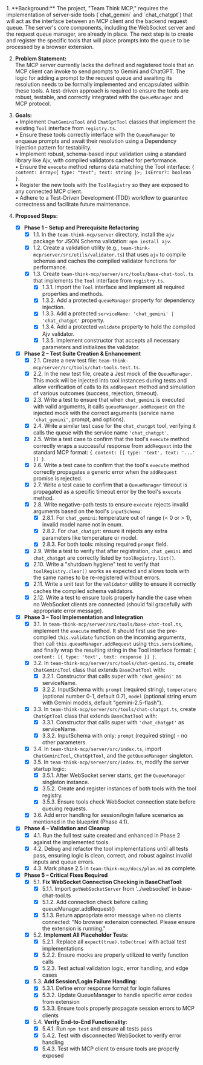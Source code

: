 <PLAN version="1.4">
<!-- Key corrections from review:
  - ChatGPT only accepts 'prompt', no temperature/model/system instructions
  - Gemini accepts prompt, temperature (0-1), and model selection
  - Tools must implement existing Tool interface from registry.ts
  - Execute method must return { content: Array<{type: "text", text: string}>, isError?: boolean }
  - Service names are 'chat_gemini' and 'chat_chatgpt'
-->
<!-- Post-implementation review findings:
  - ✅ Validator utility is production-ready with excellent caching
  - ✅ Tool architecture correctly implements Tool interface
  - ✅ Schemas are correct (ChatGPT minimal, Gemini with options)
  - ❌ WebSocket connection checking is missing in BaseChatTool
  - ❌ All tests are placeholders with expect(true).toBe(true)
  - ❌ Session/login failure handling not implemented
-->
1. **Background:**  
   The project, "Team Think MCP," requires the implementation of server-side tools (`chat_gemini` and `chat_chatgpt`) that will act as the interface between an MCP client and the backend request queue. The server's core components, including the WebSocket server and the request queue manager, are already in place. The next step is to create and register the specific tools that will place prompts into the queue to be processed by a browser extension.

2. **Problem Statement:**  
   The MCP server currently lacks the defined and registered tools that an MCP client can invoke to send prompts to Gemini and ChatGPT. The logic for adding a prompt to the request queue and awaiting its resolution needs to be formally implemented and encapsulated within these tools. A test-driven approach is required to ensure the tools are robust, testable, and correctly integrated with the `QueueManager` and MCP protocol.

3. **Goals:**  
   • Implement `ChatGeminiTool` and `ChatGptTool` classes that implement the existing `Tool` interface from `registry.ts`.  
   • Ensure these tools correctly interface with the `QueueManager` to enqueue prompts and await their resolution using a Dependency Injection pattern for testability.  
   • Implement robust, schema-based input validation using a standard library like Ajv, with compiled validators cached for performance.  
   • Ensure the `execute` method returns data matching the Tool interface: `{ content: Array<{ type: "text"; text: string }>; isError?: boolean }`.  
   • Register the new tools with the `ToolRegistry` so they are exposed to any connected MCP client.  
   • Adhere to a Test-Driven Development (TDD) workflow to guarantee correctness and facilitate future maintenance.

4. **Proposed Steps:**  
   - [X] **Phase 1 – Setup and Prerequisite Refactoring**  
     - [X] 1.1. In the `team-think-mcp/server` directory, install the `ajv` package for JSON Schema validation: `npm install ajv`.  
     - [X] 1.2. Create a validation utility (e.g., `team-think-mcp/server/src/utils/validator.ts`) that uses `ajv` to compile schemas and caches the compiled validator functions for performance.  
     - [X] 1.3. Create `team-think-mcp/server/src/tools/base-chat-tool.ts` that implements the `Tool` interface from `registry.ts`.
         - [X] 1.3.1. Import the `Tool` interface and implement all required properties and methods.
         - [X] 1.3.2. Add a protected `queueManager` property for dependency injection.
         - [X] 1.3.3. Add a protected `serviceName: 'chat_gemini' | 'chat_chatgpt'` property.
         - [X] 1.3.4. Add a protected `validate` property to hold the compiled Ajv validator.
         - [X] 1.3.5. Implement constructor that accepts all necessary parameters and initializes the validator.

   - [X] **Phase 2 – Test Suite Creation & Enhancement**  
     - [X] 2.1. Create a new test file: `team-think-mcp/server/src/tools/chat-tools.test.ts`.  
     - [X] 2.2. In the new test file, create a Jest mock of the `QueueManager`. This mock will be injected into tool instances during tests and allow verification of calls to its `addRequest` method and simulation of various outcomes (success, rejection, timeout).  
     - [X] 2.3. Write a test to ensure that when `chat_gemini` is executed with valid arguments, it calls `queueManager.addRequest` on the injected mock with the correct arguments (service name `'chat_gemini'`, prompt, and options).  
     - [X] 2.4. Write a similar test case for the `chat_chatgpt` tool, verifying it calls the queue with the service name `'chat_chatgpt'`.  
     - [X] 2.5. Write a test case to confirm that the tool's `execute` method correctly wraps a successful response from `addRequest` into the standard MCP format: `{ content: [{ type: 'text', text: '...' }] }`.  
     - [X] 2.6. Write a test case to confirm that the tool's `execute` method correctly propagates a generic error when the `addRequest` promise is rejected.  
     - [X] 2.7. Write a test case to confirm that a `QueueManager` timeout is propagated as a specific timeout error by the tool's `execute` method.  
     - [X] 2.8. Write negative-path tests to ensure `execute` rejects invalid arguments based on the tool's `inputSchema`:
         - [X] 2.8.1. For `chat_gemini`: temperature out of range (< 0 or > 1), invalid model name not in enum.
         - [X] 2.8.2. For `chat_chatgpt`: ensure it rejects any extra parameters like temperature or model.
         - [X] 2.8.3. For both tools: missing required `prompt` field.
     - [X] 2.9. Write a test to verify that after registration, `chat_gemini` and `chat_chatgpt` are correctly listed by `toolRegistry.list()`.  
     - [X] 2.10. Write a "shutdown hygiene" test to verify that `toolRegistry.clear()` works as expected and allows tools with the same names to be re-registered without errors.
     - [X] 2.11. Write a unit test for the `validator` utility to ensure it correctly caches the compiled schema validators.
     - [X] 2.12. Write a test to ensure tools properly handle the case when no WebSocket clients are connected (should fail gracefully with appropriate error message).

   - [X] **Phase 3 – Tool Implementation and Integration**  
     - [X] 3.1. In `team-think-mcp/server/src/tools/base-chat-tool.ts`, implement the `execute` method. It should first use the pre-compiled `this.validate` function on the incoming arguments, then call `this.queueManager.addRequest` using `this.serviceName`, and finally wrap the resulting string in the Tool interface format: `{ content: [{ type: 'text', text: response }] }`.  
     - [X] 3.2. In `team-think-mcp/server/src/tools/chat-gemini.ts`, create `ChatGeminiTool` class that extends `BaseChatTool` with:
         - [X] 3.2.1. Constructor that calls super with `'chat_gemini'` as serviceName.
         - [X] 3.2.2. InputSchema with: `prompt` (required string), `temperature` (optional number 0-1, default 0.7), `model` (optional string enum with Gemini models, default "gemini-2.5-flash").
     - [X] 3.3. In `team-think-mcp/server/src/tools/chat-chatgpt.ts`, create `ChatGptTool` class that extends `BaseChatTool` with:
         - [X] 3.3.1. Constructor that calls super with `'chat_chatgpt'` as serviceName.
         - [X] 3.3.2. InputSchema with only: `prompt` (required string) - no other parameters.
     - [X] 3.4. In `team-think-mcp/server/src/index.ts`, import `ChatGeminiTool`, `ChatGptTool`, and the `getQueueManager` singleton.  
     - [X] 3.5. In `team-think-mcp/server/src/index.ts`, modify the server startup logic:
         - [X] 3.5.1. After WebSocket server starts, get the `QueueManager` singleton instance.
         - [X] 3.5.2. Create and register instances of both tools with the tool registry.
         - [X] 3.5.3. Ensure tools check WebSocket connection state before queuing requests.
     - [X] 3.6. Add error handling for session/login failure scenarios as mentioned in the blueprint (Phase 4.1).

   - [X] **Phase 4 – Validation and Cleanup**  
     - [X] 4.1. Run the full test suite created and enhanced in Phase 2 against the implemented tools.  
     - [X] 4.2. Debug and refactor the tool implementations until all tests pass, ensuring logic is clean, correct, and robust against invalid inputs and queue errors.  
     - [X] 4.3. Mark phase 2.5 in `team-think-mcp/docs/plan.md` as complete.

   - [X] **Phase 5 – Critical Fixes Required**
     - [X] 5.1. **Fix WebSocket Connection Checking in BaseChatTool**:
         - [X] 5.1.1. Import `getWebSocketServer` from '../websocket' in base-chat-tool.ts
         - [X] 5.1.2. Add connection check before calling queueManager.addRequest()
         - [X] 5.1.3. Return appropriate error message when no clients connected: "No browser extension connected. Please ensure the extension is running."
     - [X] 5.2. **Implement All Placeholder Tests**:
         - [X] 5.2.1. Replace all `expect(true).toBe(true)` with actual test implementations
         - [X] 5.2.2. Ensure mocks are properly utilized to verify function calls
         - [X] 5.2.3. Test actual validation logic, error handling, and edge cases
     - [X] 5.3. **Add Session/Login Failure Handling**:
         - [X] 5.3.1. Define error response format for login failures
         - [X] 5.3.2. Update QueueManager to handle specific error codes from extension
         - [X] 5.3.3. Ensure tools properly propagate session errors to MCP clients
     - [X] 5.4. **Verify End-to-End Functionality**:
         - [X] 5.4.1. Run `npm test` and ensure all tests pass
         - [X] 5.4.2. Test with disconnected WebSocket to verify error handling
         - [X] 5.4.3. Test with MCP client to ensure tools are properly exposed
</PLAN>